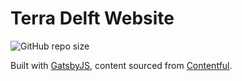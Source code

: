 # Terra Delft Website

![GitHub repo size](https://img.shields.io/github/repo-size/xmflsct/terradelft-website)

Built with [GatsbyJS](https://www.gatsbyjs.org/), content sourced from [Contentful](https://www.contentful.com/).
